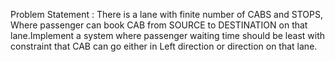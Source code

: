 Problem Statement : There is a lane with finite number of CABS and STOPS, Where passenger can book CAB from SOURCE to DESTINATION on that
lane.Implement a system where passenger waiting time should be least with constraint that CAB can go either in Left direction or direction
on that lane.
